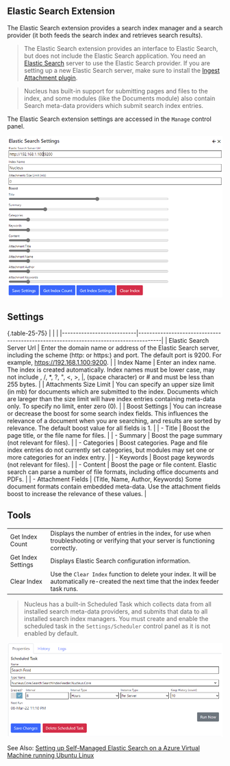 ## Elastic Search Extension
The Elastic Search extension provides a search index manager and a search provider (it both feeds the search index and retrieves search results).  

> The Elastic Search extension provides an interface to Elastic Search, but does not include the Elastic Search application. You need an 
[Elastic Search](https://www.elastic.co/) server to use the Elastic Search provider.  If you are setting up a new Elastic Search server, make sure to 
install the [Ingest Attachment plugin](https://www.elastic.co/guide/en/elasticsearch/plugins/current/ingest-attachment.html).

> Nucleus has built-in support for submitting pages and files to the index, and some modules (like the Documents module) also contain Search meta-data 
providers which submit search index entries. 

The Elastic Search extension settings are accessed in the `Manage` control panel.

![Elastic Search Settings](elasticsearch.png)

## Settings

{.table-25-75}
|                           |                                                                                      |
|---------------------------|--------------------------------------------------------------------------------------|
| Elastic Search Server Url | Enter the domain name or address of the Elastic Search server, including the scheme (http: or https:) and port.  The default port is 9200.  For example, https://192.168.1.100:9200. |
| Index Name                | Enter an index name.  The index is created automatically.  Index names must be lower case, may not  include \, /, *, ?, ", &lt;, &gt;, &#124;, (space character) or # and must be less than 255 bytes. |
| Attachments Size Limit    | You can specify an upper size limit (in mb) for documents which are submitted to the index.  Documents which are lareger than the size limit will have index entries containing meta-data only.  To specify no limit, enter zero (0). |
| Boost Settings            | You can increase or decrease the boost for some search index fields.  This influences the relevance of a document when you are searching, and results are sorted by relevance.  The default boost value for all fields is 1. |
|  - Title                   | Boost the page title, or the file name for files. |
|  - Summary                 | Boost the page summary (not relevant for files). |
|  - Categories              | Boost categories.  Page and file index entries do not currently set categories, but modules may set one or more categories for an index entry. |
|  - Keywords                | Boost page keywords (not relevant for files).   |
|  - Content                 | Boost the page or file content. Elastic search can parse a number of file formats, including office documents and PDFs.  |
|  - Attachment Fields       | (Title, Name, Author, Keywords) Some document formats contain embedded meta-data.  Use the attachment fields boost to increase the relevance of these values. |


## Tools
|                           |                                                                                      |
|---------------------------|--------------------------------------------------------------------------------------|
| Get Index Count           | Displays the number of entries in the index, for use when troubleshooting or verifying that your server is functioning correctly. |
| Get Index Settings        | Displays Elastic Search configuration information. |
| Clear Index               | Use the `Clear Index` function to delete your index.  It will be automatically re-created the next time that the index feeder task runs. |

> Nucleus has a built-in Scheduled Task which collects data from all installed search meta-data providers, and submits that data to all installed search index managers.  You 
must create and enable the scheduled task in the `Settings/Scheduler` control panel as it is not enabled by default.

![Elastic Search Scheduled Task](elasticsearch-task.png)

See Also: [Setting up Self-Managed Elastic Search on a Azure Virtual Machine running Ubuntu Linux](https://www.nucleus-cms.com/blog/setting-up-self-managed-elastic-search-on-a-azure-virtual-machine-running-ubuntu-linux-) 